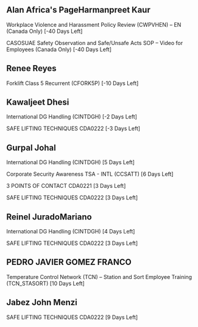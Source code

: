 Alan Africa's PageHarmanpreet Kaur
----------------


Workplace Violence and Harassment Policy Review (CWPVHEN) – EN (Canada Only) [-40 Days Left]


CASOSUAE Safety Observation and Safe/Unsafe Acts SOP – Video for Employees (Canada Only) [-40 Days Left]

Renee Reyes
-----------


Forklift Class 5 Recurrent (CFORK5P) [-10 Days Left]

Kawaljeet Dhesi
---------------


International DG Handling (CINTDGH) [-2 Days Left]


SAFE LIFTING TECHNIQUES CDA0222 [-3 Days Left]

Gurpal Johal
------------


International DG Handling (CINTDGH) [5 Days Left]


Corporate Security Awareness TSA - INTL (CCSATT) [6 Days Left]


3 POINTS OF CONTACT CDA0221 [3 Days Left]


SAFE LIFTING TECHNIQUES CDA0222 [3 Days Left]

Reinel JuradoMariano
--------------------


International DG Handling (CINTDGH) [4 Days Left]


SAFE LIFTING TECHNIQUES CDA0222 [3 Days Left]

PEDRO JAVIER GOMEZ FRANCO
-------------------------


Temperature Control Network (TCN) – Station and Sort Employee Training (TCN\_STASORT) [10 Days Left]

Jabez John Menzi
----------------


SAFE LIFTING TECHNIQUES CDA0222 [9 Days Left]

